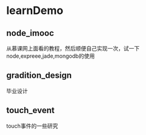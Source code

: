# learnDemo 
## node_imooc
从慕课网上面看的教程，然后顺便自己实现一次，试一下node,expreee,jade,mongodb的使用
## gradition_design
毕业设计
## touch_event
touch事件的一些研究